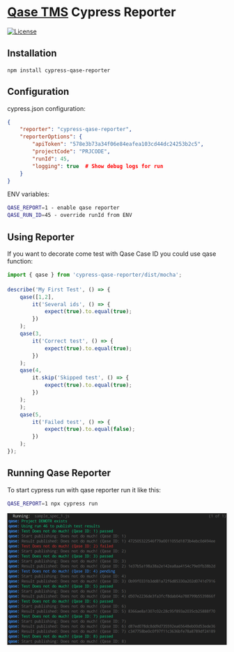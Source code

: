 # [Qase TMS](https://qase.io) Cypress Reporter

[![License](https://lxgaming.github.io/badges/License-Apache%202.0-blue.svg)](https://www.apache.org/licenses/LICENSE-2.0)

## Installation

```
npm install cypress-qase-reporter
```

## Configuration

cypress.json configuration:

```json
{
    "reporter": "cypress-qase-reporter",
    "reporterOptions": {
        "apiToken": "578e3b73a34f06e84eafea103cd44dc24253b2c5",
        "projectCode": "PRJCODE",
        "runId": 45,
        "logging": true  # Show debug logs for run
    }
}
```

ENV variables:
```bash
QASE_REPORT=1 - enable qase reporter
QASE_RUN_ID=45 - override runId from ENV
```

## Using Reporter

If you want to decorate come test with Qase Case ID you could use qase function:

```typescript
import { qase } from 'cypress-qase-reporter/dist/mocha';

describe('My First Test', () => {
    qase([1,2],
        it('Several ids', () => {
            expect(true).to.equal(true);
        })
    );
    qase(3,
        it('Correct test', () => {
            expect(true).to.equal(true);
        })
    );
    qase(4,
        it.skip('Skipped test', () => {
            expect(true).to.equal(true);
        })
    );
    );
    qase(5,
        it('Failed test', () => {
            expect(true).to.equal(false);
        })
    );
});

```

## Running Qase Reporter

To start cypress run with qase reporter run it like this:
```bash
QASE_REPORT=1 npx cypress run
```

![Reporter in console](docs/stdout.png)
